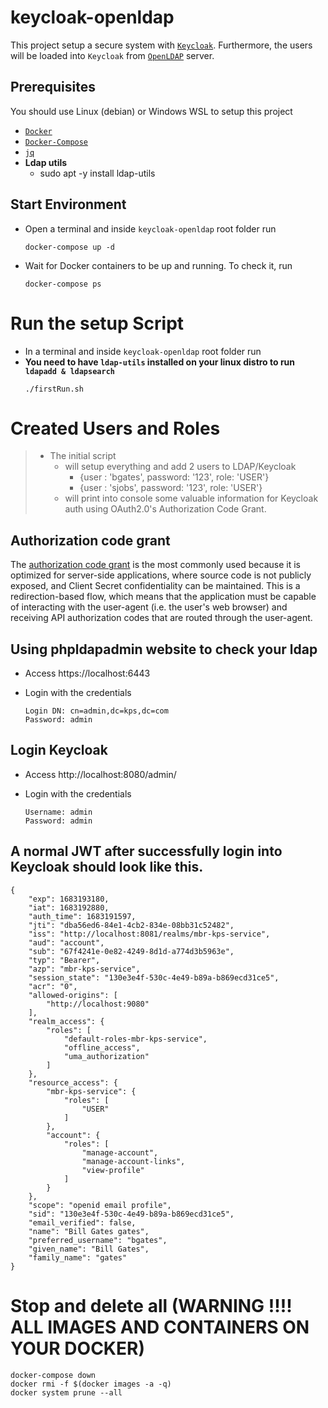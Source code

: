 # keycloak-openldap

This project  setup a secure system with [`Keycloak`](https://www.keycloak.org). Furthermore, the users will be loaded into `Keycloak` from [`OpenLDAP`](https://www.openldap.org) server.

## Prerequisites
You should use Linux (debian) or Windows WSL to setup this project

- [`Docker`](https://www.docker.com/)
- [`Docker-Compose`](https://docs.docker.com/compose/install/)
- [`jq`](https://stedolan.github.io/jq)
- **Ldap utils**  
   - sudo apt -y install ldap-utils

## Start Environment

- Open a terminal and inside `keycloak-openldap` root folder run
  ```
  docker-compose up -d
  ```

- Wait for Docker containers to be up and running. To check it, run
  ```
  docker-compose ps
  ```

# Run the setup Script

- In a terminal and inside `keycloak-openldap` root folder run
- **You need to have `ldap-utils` installed on your linux distro to run `ldapadd & ldapsearch`**
  ```
  ./firstRun.sh
  ```

# Created Users and Roles
> - The initial script 
>   - will setup everything and add 2 users to LDAP/Keycloak
>     - {user : 'bgates', password: '123', role: 'USER'}
>     - {user : 'sjobs', password: '123', role: 'USER'}
>   - will print into console some valuable information for Keycloak auth using OAuth2.0's Authorization Code Grant.


## Authorization code grant

The [authorization code grant](https://tools.ietf.org/html/rfc6749#section-1.3.1)
is the most commonly used because it is optimized for server-side applications,
where source code is not publicly exposed, and Client Secret confidentiality can be maintained.
This is a redirection-based flow, which means that the application must be capable of interacting
with the user-agent (i.e. the user's web browser) and receiving API authorization codes that
are routed through the user-agent.

## Using phpldapadmin website to check your ldap

- Access https://localhost:6443

- Login with the credentials
  ```
  Login DN: cn=admin,dc=kps,dc=com
  Password: admin
  ```

## Login Keycloak

- Access http://localhost:8080/admin/

- Login with the credentials
  ```
  Username: admin
  Password: admin
  ```

## A normal JWT after successfully login into Keycloak should look like this.
```
{
    "exp": 1683193180,
    "iat": 1683192880,
    "auth_time": 1683191597,
    "jti": "dba56ed6-84e1-4cb2-834e-08bb31c52482",
    "iss": "http://localhost:8081/realms/mbr-kps-service",
    "aud": "account",
    "sub": "67f4241e-0e82-4249-8d1d-a774d3b5963e",
    "typ": "Bearer",
    "azp": "mbr-kps-service",
    "session_state": "130e3e4f-530c-4e49-b89a-b869ecd31ce5",
    "acr": "0",
    "allowed-origins": [
        "http://localhost:9080"
    ],
    "realm_access": {
        "roles": [
            "default-roles-mbr-kps-service",
            "offline_access",
            "uma_authorization"
        ]
    },
    "resource_access": {
        "mbr-kps-service": {
            "roles": [
                "USER"
            ]
        },
        "account": {
            "roles": [
                "manage-account",
                "manage-account-links",
                "view-profile"
            ]
        }
    },
    "scope": "openid email profile",
    "sid": "130e3e4f-530c-4e49-b89a-b869ecd31ce5",
    "email_verified": false,
    "name": "Bill Gates gates",
    "preferred_username": "bgates",
    "given_name": "Bill Gates",
    "family_name": "gates"
}
```


# Stop and delete all (WARNING !!!! **ALL IMAGES AND CONTAINERS ON YOUR DOCKER**)

  ```
  docker-compose down
  docker rmi -f $(docker images -a -q)
  docker system prune --all
  
  ```
